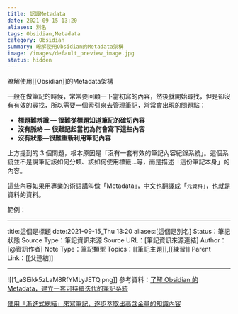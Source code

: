 ```yaml
---
title: 認識Metadata
date: 2021-09-15 13:20
aliases: 別名 
tags: Obsidian,Metadata
category: Obsidian
summary: 暸解使用Obsidian的Metadata架構
image: /images/default_preview_image.jpg
status: hidden
---
```





暸解使用[[Obsidian]]的Metadata架構

一般在做筆記的時候，常常要回顧一下當初寫的內容，然後就開始尋找，但是卻沒有有效的尋找，所以需要一個索引來去管理筆記，常常會出現的問題點：

- **標題難辨識 — 很難從標題知道筆記的確切內容**
- **沒有脈絡 — 很難記起當初為何會寫下這些內容**
- **沒有狀態—很難重新利用筆記內容**

上方提到的 3 個問題，根本原因是「沒有一套有效的筆記內容紀錄系統」。這個系統並不是說筆記該如何分類、該如何使用標籤…等，而是描述「這份筆記本身」的內容。

這些內容如果用專業的術語講叫做「Metadata」，中文也翻譯成「`元資料`」，也就是資料的資料。

範例：

---

title:這個是標題
date:2021-09-15_Thu 13:20
aliases:[這個是別名] 
Status：筆記狀態
Source Type：筆記資訊來源
Source URL：[筆記資訊來源連結]
Author：[@資訊作者]
Note Type：筆記類型
Topics：[[筆記主題]],[[練習]]
Parent Link：[[父連結]]

---



![[1_aSEikk5zLaM8RfYMLyJETQ.png]]
參考資料：[了解 Obsidian 的 Metadata，建立一套可持續迭代的筆記系統](https://medium.com/pm%E7%9A%84%E7%94%9F%E7%94%A2%E5%8A%9B%E5%B7%A5%E5%85%B7%E7%AE%B1/obsidian-%E4%BD%BF%E7%94%A8%E6%95%99%E5%AD%B8-%E7%AD%86%E8%A8%98%E7%AF%87-01-%E4%BA%86%E8%A7%A3-obsidian-%E7%9A%84-metadata-f8602bbddade)

[使用「漸進式總結」來寫筆記，逐步萃取出高含金量的知識內容](https://medium.com/pm%E7%9A%84%E7%94%9F%E7%94%A2%E5%8A%9B%E5%B7%A5%E5%85%B7%E7%AE%B1/obsidian-%E4%BD%BF%E7%94%A8%E6%95%99%E5%AD%B8-%E7%AD%86%E8%A8%98%E7%AF%87-02-%E4%BD%BF%E7%94%A8-%E6%BC%B8%E9%80%B2%E5%BC%8F%E7%B8%BD%E7%B5%90-%E4%BE%86%E5%AF%AB%E7%AD%86%E8%A8%98-%E5%BB%BA%E7%AB%8B%E4%B8%80%E5%A5%97%E5%8F%AF%E6%8C%81%E7%BA%8C%E8%BF%AD%E4%BB%A3%E7%9A%84%E7%AD%86%E8%A8%98%E7%B3%BB%E7%B5%B1-f34f069f99a)